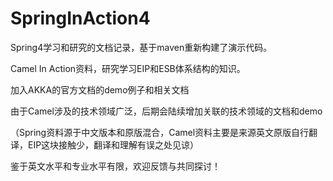 # SpringInAction4

Spring4学习和研究的文档记录，基于maven重新构建了演示代码。

Camel In Action资料，研究学习EIP和ESB体系结构的知识。

加入AKKA的官方文档的demo例子和相关文档

由于Camel涉及的技术领域广泛，后期会陆续增加关联的技术领域的文档和demo

（Spring资料源于中文版本和原版混合，Camel资料主要是来源英文原版自行翻译，EIP这块接触少，翻译和理解有误之处见谅）

鉴于英文水平和专业水平有限，欢迎反馈与共同探讨！
